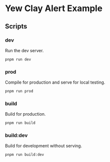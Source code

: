 # Yew Clay Alert Example

## Scripts

### dev
Run the dev server.

```bash
pnpm run dev
```

### prod
Compile for production and serve for local testing.

```bash
pnpm run prod
```

### build 
Build for production.

```bash
pnpm run build
```

### build:dev
Build for development without serving.

```bash
pnpm run build:dev
```
